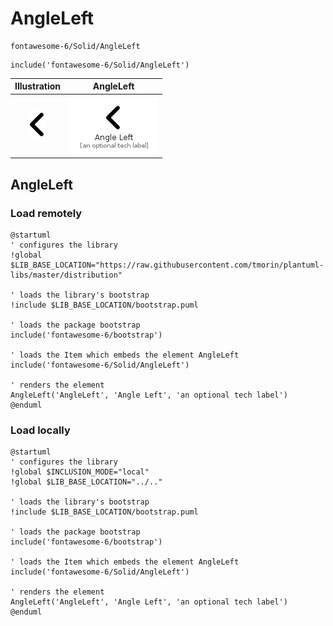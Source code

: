 # AngleLeft


```text
fontawesome-6/Solid/AngleLeft
```

```text
include('fontawesome-6/Solid/AngleLeft')
```



| Illustration | AngleLeft |
| :---: | :---: |
| ![illustration for Illustration](../../fontawesome-6/Solid/AngleLeft.png) | ![illustration for AngleLeft](../../fontawesome-6/Solid/AngleLeft.Local.png) |




## AngleLeft

### Load remotely
```plantuml
@startuml
' configures the library
!global $LIB_BASE_LOCATION="https://raw.githubusercontent.com/tmorin/plantuml-libs/master/distribution"

' loads the library's bootstrap
!include $LIB_BASE_LOCATION/bootstrap.puml

' loads the package bootstrap
include('fontawesome-6/bootstrap')

' loads the Item which embeds the element AngleLeft
include('fontawesome-6/Solid/AngleLeft')

' renders the element
AngleLeft('AngleLeft', 'Angle Left', 'an optional tech label')
@enduml
```

### Load locally
```plantuml
@startuml
' configures the library
!global $INCLUSION_MODE="local"
!global $LIB_BASE_LOCATION="../.."

' loads the library's bootstrap
!include $LIB_BASE_LOCATION/bootstrap.puml

' loads the package bootstrap
include('fontawesome-6/bootstrap')

' loads the Item which embeds the element AngleLeft
include('fontawesome-6/Solid/AngleLeft')

' renders the element
AngleLeft('AngleLeft', 'Angle Left', 'an optional tech label')
@enduml
```


